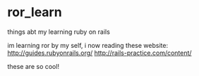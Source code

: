 # ror_learn
things abt my learning ruby on rails



im learning ror by my self, i now reading these website:
http://guides.rubyonrails.org/
http://rails-practice.com/content/

these are so cool!
